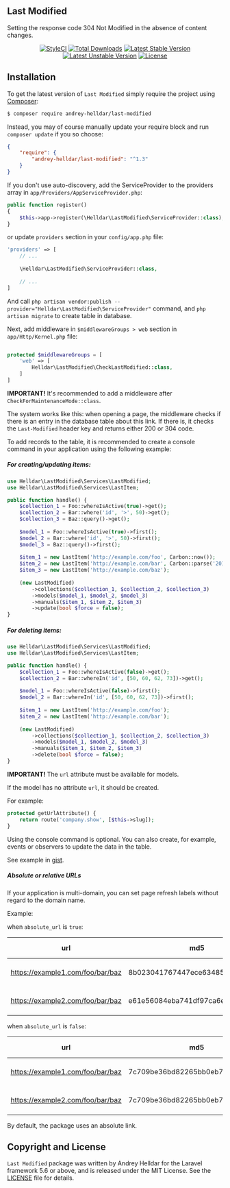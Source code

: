 ## Last Modified

Setting the response code 304 Not Modified in the absence of content changes.


<p align="center">
    <a href="https://styleci.io/repos/167387916"><img src="https://styleci.io/repos/167387916/shield" alt="StyleCI" /></a>
    <a href="https://packagist.org/packages/andrey-helldar/last-modified"><img src="https://img.shields.io/packagist/dt/andrey-helldar/last-modified.svg?style=flat-square" alt="Total Downloads" /></a>
    <a href="https://packagist.org/packages/andrey-helldar/last-modified"><img src="https://poser.pugx.org/andrey-helldar/last-modified/v/stable?format=flat-square" alt="Latest Stable Version" /></a>
    <a href="https://packagist.org/packages/andrey-helldar/last-modified"><img src="https://poser.pugx.org/andrey-helldar/last-modified/v/unstable?format=flat-square" alt="Latest Unstable Version" /></a>
    <a href="LICENSE"><img src="https://poser.pugx.org/andrey-helldar/last-modified/license?format=flat-square" alt="License" /></a>
</p>


## Installation

To get the latest version of `Last Modified` simply require the project using [Composer](https://getcomposer.org/):

```bash
$ composer require andrey-helldar/last-modified
```

Instead, you may of course manually update your require block and run `composer update` if you so choose:

```json
{
    "require": {
        "andrey-helldar/last-modified": "^1.3"
    }
}
```

If you don't use auto-discovery, add the ServiceProvider to the providers array in `app/Providers/AppServiceProvider.php`:

```php
public function register()
{
    $this->app->register(\Helldar\LastModified\ServiceProvider::class);
}
```

or update `providers` section in your `config/app.php` file:
```php
'providers' => [
    // ...
    
    \Helldar\LastModified\ServiceProvider::class,
    
    // ...
]
```

And call `php artisan vendor:publish --provider="Helldar\LastModified\ServiceProvider"` command, and `php artisan migrate` to create table in database.

Next, add middleware in `$middlewareGroups > web` section in `app/Http/Kernel.php` file:
```php

protected $middlewareGroups = [
    'web' => [
        Helldar\LastModified\CheckLastModified::class,
    ]
]
```

**IMPORTANT!** It's recommended to add a middleware after `CheckForMaintenanceMode::class`.

The system works like this: when opening a page, the middleware checks if there is an entry in the database table about this link. If there is, it checks the `Last-Modified` header key and returns either 200 or 304 code.

To add records to the table, it is recommended to create a console command in your application using the following example:

##### For creating/updating items:
```php
use Helldar\LastModified\Services\LastModified;
use Helldar\LastModified\Services\LastItem;

public function handle() {
    $collection_1 = Foo::whereIsActive(true)->get();
    $collection_2 = Bar::where('id', '>', 50)->get();
    $collection_3 = Baz::query()->get();
    
    $model_1 = Foo::whereIsActive(true)->first();
    $model_2 = Bar::where('id', '>', 50)->first();
    $model_3 = Baz::query()->first();
    
    $item_1 = new LastItem('http://example.com/foo', Carbon::now());
    $item_2 = new LastItem('http://example.com/bar', Carbon::parse('2018-03-02'));
    $item_3 = new LastItem('http://example.com/baz');
    
    (new LastModified)
        ->collections($collection_1, $collection_2, $collection_3)
        ->models($model_1, $model_2, $model_3)
        ->manuals($item_1, $item_2, $item_3)
        ->update(bool $force = false);
}
```

##### For deleting items:
```php
use Helldar\LastModified\Services\LastModified;
use Helldar\LastModified\Services\LastItem;

public function handle() {    
    $collection_1 = Foo::whereIsActive(false)->get();
    $collection_2 = Bar::whereIn('id', [50, 60, 62, 73])->get();
    
    $model_1 = Foo::whereIsActive(false)->first();
    $model_2 = Bar::whereIn('id', [50, 60, 62, 73])->first();
    
    $item_1 = new LastItem('http://example.com/foo');
    $item_2 = new LastItem('http://example.com/bar');
    
    (new LastModified)
        ->collections($collection_1, $collection_2, $collection_3)
        ->models($model_1, $model_2, $model_3)
        ->manuals($item_1, $item_2, $item_3)
        ->delete(bool $force = false);
}
```

**IMPORTANT!** The `url` attribute must be available for models.

If the model has no attribute `url`, it should be created.

For example:
```php
protected getUrlAttribute() {
    return route('company.show', [$this->slug]);
}
```

Using the console command is optional. You can also create, for example, events or observers to update the data in the table.

See example in [gist](https://gist.github.com/andrey-helldar/7051619379a98c8335af15cc0fb5bf6f).


##### Absolute or relative URLs

If your application is multi-domain, you can set page refresh labels without regard to the domain name.

Example:

when `absolute_url` is `true`:

|url|md5|returned date|
|---|---|---|
|https://example1.com/foo/bar/baz|8b023041767447ece63485467a0eb3f2|2019-02-08 12:34:47|
|https://example2.com/foo/bar/baz|e61e56084eba741df97ca6ea2c46c8f8|2018-03-15 01:67:17|

when `absolute_url` is `false`:

|url|md5|returned date|
|---|---|---|
|https://example1.com/foo/bar/baz|7c709be36bd82265bb0eb74a233f3040|2019-02-08 12:34:47|
|https://example2.com/foo/bar/baz|7c709be36bd82265bb0eb74a233f3040|2019-02-08 12:34:47|

By default, the package uses an absolute link.

## Copyright and License

`Last Modified` package was written by Andrey Helldar for the Laravel framework 5.6 or above, and is released under the MIT License. See the [LICENSE](LICENSE) file for details.

